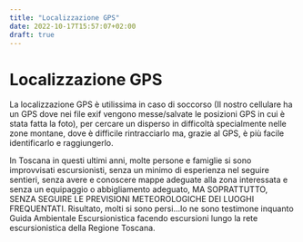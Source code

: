 ```yaml
---
title: "Localizzazione GPS"
date: 2022-10-17T15:57:07+02:00
draft: true
---
```

# Localizzazione GPS

La localizzazione GPS è utilissima in caso di soccorso (Il nostro cellulare ha un GPS dove nei file exif vengono messe/salvate le posizioni GPS in cui è stata fatta la foto), per cercare un disperso in difficoltà specialmente nelle zone montane, dove è difficile rintracciarlo ma, grazie al GPS, è più facile identificarlo e raggiungerlo.

In Toscana in questi ultimi anni, molte persone e famiglie si sono improvvisati escursionisti, senza un minimo di esperienza nel seguire sentieri, senza avere e conoscere mappe adeguate alla zona interessata e senza un equipaggio o abbigliamento adeguato, MA SOPRATTUTTO, SENZA SEGUIRE LE PREVISIONI METEOROLOGICHE DEI LUOGHI FREQUENTATI. Risultato, molti si sono persi…Io ne sono testimone inquanto Guida Ambientale Escursionistica facendo escursioni lungo la rete escursionistica della Regione Toscana.